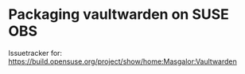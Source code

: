 # Packaging vaultwarden on SUSE OBS

Issuetracker for:\
https://build.opensuse.org/project/show/home:Masgalor:Vaultwarden

